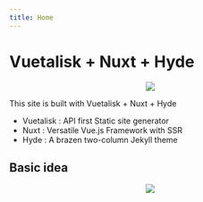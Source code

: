 ```yaml
---
title: Home
---
```


# Vuetalisk + Nuxt + Hyde

<p align="center"><img src="/imgs/logo.png"></p>

This site is built with Vuetalisk + Nuxt + Hyde

* Vuetalisk : API first Static site generator
* Nuxt : Versatile Vue.js Framework with SSR
* Hyde : A brazen two-column Jekyll theme

## Basic idea
<p align="center"><img src="/imgs/vuetalisk-basic-idea.svg"></p>
